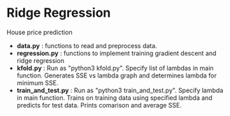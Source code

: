 # Ridge Regression

House price prediction

- **data.py** : functions to read and preprocess data.
- **regression.py** : functions to implement training gradient descent and ridge regression
- **kfold.py** : Run as "python3 kfold.py". Specify list of lambdas in main function. Generates SSE vs lambda graph and determines lambda for minimum SSE.
- **train_and_test.py** : Run as "python3 train_and_test.py". Specify lambda in main function. Trains on training data using specified lambda and predicts for test data. Prints comarison and average SSE.

